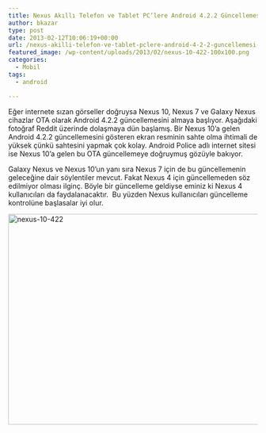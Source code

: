 ```yaml
---
title: Nexus Akıllı Telefon ve Tablet PC’lere Android 4.2.2 Güncellemesi Geliyor
author: bkazar
type: post
date: 2013-02-12T10:06:19+00:00
url: /nexus-akilli-telefon-ve-tablet-pclere-android-4-2-2-guncellemesi-geliyor/
featured_image: /wp-content/uploads/2013/02/nexus-10-422-100x100.png
categories:
  - Mobil
tags:
  - android

---
```

Eğer internete sızan görseller doğruysa Nexus 10, Nexus 7 ve Galaxy Nexus cihazlar OTA olarak Android 4.2.2 güncellemesini almaya başlıyor. Aşağıdaki fotoğraf Reddit üzerinde dolaşmaya dün başlamış. Bir Nexus 10’a gelen Android 4.2.2 güncellemesini gösteren ekran resminin sahte olma ihtimali de yüksek çünkü sahtesini yapmak çok kolay. Android Police adlı internet sitesi ise Nexus 10’a gelen bu OTA güncellemeye doğruymuş gözüyle bakıyor.

Galaxy Nexus ve Nexus 10’un yanı sıra Nexus 7 için de bu güncellemenin geleceğine dair söylentiler mevcut. Fakat Nexus 4 için güncellemeden söz edilmiyor olması ilginç. Böyle bir güncelleme geldiyse eminiz ki Nexus 4 kullanıcıları da faydalanacaktır.  Bu yüzden Nexus kullanıcıları güncelleme kontrolüne başlasalar iyi olur.

<img class="aligncenter size-full wp-image-11804" alt="nexus-10-422" src="https://www.murekkep.org/wp-content/uploads/2013/02/nexus-10-422.png" width="680" height="425" srcset="https://www.murekkep.org/wp-content/uploads/2013/02/nexus-10-422.png 680w, https://www.murekkep.org/wp-content/uploads/2013/02/nexus-10-422-400x250.png 400w, https://www.murekkep.org/wp-content/uploads/2013/02/nexus-10-422-50x31.png 50w, https://www.murekkep.org/wp-content/uploads/2013/02/nexus-10-422-125x78.png 125w, https://www.murekkep.org/wp-content/uploads/2013/02/nexus-10-422-300x187.png 300w, https://www.murekkep.org/wp-content/uploads/2013/02/nexus-10-422-488x305.png 488w" sizes="(max-width: 680px) 100vw, 680px" />